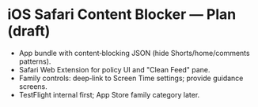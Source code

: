 <!-- status: stub; target: 150+ words -->
<!-- status: stub; target: 150+ words -->
<!-- status: stub; target: 150+ words -->

# iOS Safari Content Blocker — Plan (draft)

- App bundle with content‑blocking JSON (hide Shorts/home/comments patterns).  
- Safari Web Extension for policy UI and "Clean Feed" pane.  
- Family controls: deep‑link to Screen Time settings; provide guidance screens.  
- TestFlight internal first; App Store family category later.



